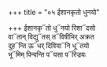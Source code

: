 +++
title = "०५ ईशानकृतो धुनयो"

+++
ईशानकृ᳓तो धु᳓नयो रिशा᳓दसो  
वा᳓तान् विद्यु᳓तस् त᳓विषीभिर् अक्रत  
दुह᳓न्ति ऊ᳓धर् दिविया᳓नि धू᳓तयो  
भू᳓मिम् पिन्वन्ति प᳓यसा प᳓रिज्रयः